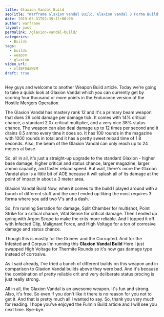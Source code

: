```yaml
---
title: Glaxion Vandal Build
seoTitle: "Warframe Glaxion Vandal Build. Glaxion Vandal 3 Forma Build"
date: 2019-05-31T02:39:11+00:00
author: warframe
layout: post
permalink: /glaxion-vandal-build/
categories:
  - Builds
tags:
  - builds
  - weapon
  - glaxion
video_url:
  - xl3BF8daWzM
draft: true
---
```

Hey guys and welcome to another Weapon Build article. Today we're going to take a quick look at Glaxion Vandal which you can currently get by scoring four thousand or more points in the Endurance version of the Hostile Mergers Operation.<!--more-->

The Glaxion Vandal has mastery rank 12 and it's a primary beam weapon that does 29 cold damage per damage tick. It comes with 14% critical chance, a standard 2.0x critical multiplier, and a very nice 38% status chance. The weapon can also deal damage up to 12 times per second and it drains 0.5 ammo every time it does so. It has 100 rounds in the magazine with 1000 rounds in total and it has a pretty sweet reload time of 1.8 seconds. Also, the beam of the Glaxion Vandal can only reach up to 24 meters at base. 

So, all in all, it's just a straight-up upgrade to the standard Glaxion - higher base damage, higher critical and status chance, larger magazine, larger ammo capacity, and faster reload speed. But wait, there's more the Glaxion Vandal also is a little bit of AOE because it will splash all of its damage at the point of impact in about a 3 meter area. 

Glaxion Vandal Build
Now, when it comes to the build I played around with a bunch of different stuff and the one I ended up liking the most requires 3 forma where you add two V's and a dash. 

So, I'm running Serration for damage, Split Chamber for multishot, Point Strike for a critical chance, Vital Sense for critical damage. Then I ended up going with Argon Scope to make the crits more reliable. And I topped it off with Infected Clip, Malignant Force, and High Voltage for a ton of corrosive damage and status chance. 

Though this is mostly for the Grineer and the Corrupted. And for the Infested and Corpus I'm running this **Glaxion Vandal Build** 
Here I just swapped High Voltage for Thermite Rounds so it's now gas damage type instead of corrosive. 

As I said already, I've tried a bunch of different builds on this weapon and in comparison to Glaxion Vandal builds above they were bad. And it's because the combination of pretty reliable crit and very deliberate status procing is just really strong. 

All in all, the Glaxion Vandal is an awesome weapon. It's fun and strong. Also, it's free. So even if you don't like it there is no reason for you not to get it. And that is pretty much all I wanted to say. So, thank you very much for reading. I hope you’ve enjoyed the Fulmin Build article and I will see you next time. Bye-bye.